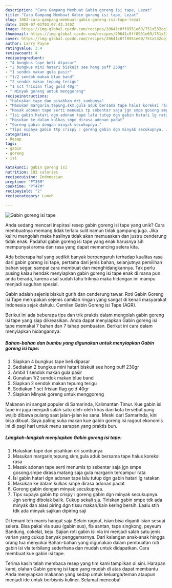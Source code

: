 ```yaml
---
description: "Cara Gampang Membuat Gabin goreng isi tape, Lezat"
title: "Cara Gampang Membuat Gabin goreng isi tape, Lezat"
slug: 1062-cara-gampang-membuat-gabin-goreng-isi-tape-lezat
date: 2020-07-01T03:07:43.340Z
image: https://img-global.cpcdn.com/recipes/20641c0ff8951e69/751x532cq70/gabin-goreng-isi-tape-foto-resep-utama.jpg
thumbnail: https://img-global.cpcdn.com/recipes/20641c0ff8951e69/751x532cq70/gabin-goreng-isi-tape-foto-resep-utama.jpg
cover: https://img-global.cpcdn.com/recipes/20641c0ff8951e69/751x532cq70/gabin-goreng-isi-tape-foto-resep-utama.jpg
author: Larry Payne
ratingvalue: 3.4
reviewcount: 4
recipeingredient:
- "4 bungkus tape beli dipasar"
- "2 bungkus mini hatari biskuit see hong puff 230gr"
- "1 sendok makan gula pasir"
- "1/2 sendok makan blue band"
- "2 sendok makan tepumg terigu"
- "1 sct frisian flag gold 40gr"
- " Minyak goreng untuk menggoreng"
recipeinstructions:
- "Haluskan tape dan pisahkan dri sumbunya"
- "Masukan margarin,tepung,skm,gula aduk bersama tape halus koreksi rasa"
- "Masak adonan tape serti menumis tp sebentar saja jgn smpe gosong.smpe dirasa matang saja gula margarin tercampur rata"
- "Isi gabin hatari dgn adonan tape lalu tutup dgn gabin hatari lg ratakan"
- "Masukan ke dalam kulkas smpe dirasa adonan padat"
- "Goreng gabin dengan minyak secukupnya."
- "Tips supaya gabin ttp crispy : goreng gabin dgn minyak secukupnya. Jgn sering dibolak balik. Cukup sekali sja. Tiriskan gabin smpe tdk ada minyak dan alasi piring dgn tissu makan/kain kering bersih. Laalu stlh tdk ada minyak sajikan dipiring saji"
categories:
- Resep
tags:
- gabin
- goreng
- isi

katakunci: gabin goreng isi 
nutrition: 182 calories
recipecuisine: Indonesian
preptime: "PT35M"
cooktime: "PT47M"
recipeyield: "2"
recipecategory: Lunch

---
```



![Gabin goreng isi tape](https://img-global.cpcdn.com/recipes/20641c0ff8951e69/751x532cq70/gabin-goreng-isi-tape-foto-resep-utama.jpg)

Anda sedang mencari inspirasi resep gabin goreng isi tape yang unik? Cara membuatnya memang tidak terlalu sulit namun tidak gampang juga. Jika keliru mengolah maka hasilnya tidak akan memuaskan dan justru cenderung tidak enak. Padahal gabin goreng isi tape yang enak harusnya sih mempunyai aroma dan rasa yang dapat memancing selera kita.

Ada beberapa hal yang sedikit banyak berpengaruh terhadap kualitas rasa dari gabin goreng isi tape, pertama dari jenis bahan, selanjutnya pemilihan bahan segar, sampai cara membuat dan menghidangkannya. Tak perlu pusing kalau hendak menyiapkan gabin goreng isi tape enak di mana pun anda berada, karena asal sudah tahu triknya maka hidangan ini mampu menjadi suguhan spesial.

Gabin adalah sejenis biskuit gurih dan cenderung tawar. Roti Gabin Goreng isi Tape merupakan sejenis camilan ringan yang sangat di kenali masyarakat Indonesia sejak dahulu. Cemilan Gabin Goreng isi Tape (AGR).


Berikut ini ada beberapa tips dan trik praktis dalam mengolah gabin goreng isi tape yang siap dikreasikan. Anda dapat menyiapkan Gabin goreng isi tape memakai 7 bahan dan 7 tahap pembuatan. Berikut ini cara dalam menyiapkan hidangannya.

<!--inarticleads1-->

##### Bahan-bahan dan bumbu yang digunakan untuk menyiapkan Gabin goreng isi tape:

1. Siapkan 4 bungkus tape beli dipasar
1. Sediakan 2 bungkus mini hatari biskuit see hong puff 230gr
1. Ambil 1 sendok makan gula pasir
1. Gunakan 1/2 sendok makan blue band
1. Siapkan 2 sendok makan tepumg terigu
1. Sediakan 1 sct frisian flag gold 40gr
1. Siapkan  Minyak goreng untuk menggoreng


Makanan ini sangat populer di Samarinda, Kalimantan Timur. Kue gabin isi tape ini juga menjadi salah satu oleh-oleh khas dari kota tersebut yang wajib dibawa pulang saat jalan-jalan ke sana. Meski dari Samarinda, kini bisa dibuat. Saya paling suka makan kue gabin goreng isi ragout ekonomis ini di pagi hari untuk menu sarapan yang praktis bun. 

<!--inarticleads2-->

##### Langkah-langkah menyiapkan Gabin goreng isi tape:

1. Haluskan tape dan pisahkan dri sumbunya
1. Masukan margarin,tepung,skm,gula aduk bersama tape halus koreksi rasa
1. Masak adonan tape serti menumis tp sebentar saja jgn smpe gosong.smpe dirasa matang saja gula margarin tercampur rata
1. Isi gabin hatari dgn adonan tape lalu tutup dgn gabin hatari lg ratakan
1. Masukan ke dalam kulkas smpe dirasa adonan padat
1. Goreng gabin dengan minyak secukupnya.
1. Tips supaya gabin ttp crispy : goreng gabin dgn minyak secukupnya. Jgn sering dibolak balik. Cukup sekali sja. Tiriskan gabin smpe tdk ada minyak dan alasi piring dgn tissu makan/kain kering bersih. Laalu stlh tdk ada minyak sajikan dipiring saji


Di temani teh manis hangat saja Selain ragout, isian bisa diganti isian sesuai selera. Bisa pakai vla susu (gabin sus), fla santan, tape singkong, peyeum Bandung, cokelat, keju. Sajian roti gabin isi vla ini menjadi salah satu jenis varian yang cukup banyak penggemarnya. Dari kalangan anak-anak hingga orang tua menyukai Bahan-bahan yang digunakan dalam pembuatan roti gabin isi vla terbilang sederhana dan mudah untuk didapatkan. Cara membuat kue gabin isi tape. 

Terima kasih telah membaca resep yang tim kami tampilkan di sini. Harapan kami, olahan Gabin goreng isi tape yang mudah di atas dapat membantu Anda menyiapkan makanan yang sedap untuk keluarga/teman ataupun menjadi ide untuk berbisnis kuliner. Selamat mencoba!
